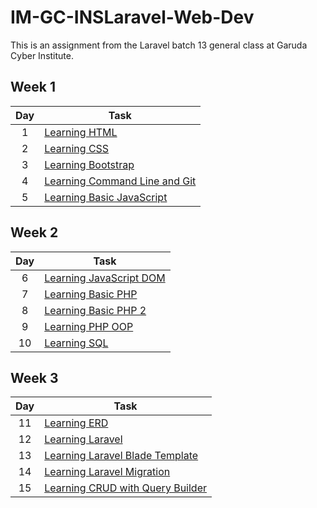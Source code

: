 # IM-GC-INSLaravel-Web-Dev

This is an assignment from the Laravel batch 13 general class at Garuda Cyber Institute.

## Week 1

| Day  | Task                           |
|:----:|---------------------------------|
| 1    | [Learning HTML](https://github.com/Fern-Aerell/IM-GC-INSLaravel-Web-Dev/tree/main/day_1_html) |
| 2    | [Learning CSS](https://github.com/Fern-Aerell/IM-GC-INSLaravel-Web-Dev/tree/main/day_2_css) |
| 3    | [Learning Bootstrap](https://github.com/Fern-Aerell/IM-GC-INSLaravel-Web-Dev/tree/main/day_3_bootstrap) |
| 4    | [Learning Command Line and Git](https://github.com/Fern-Aerell/IM-GC-INSLaravel-Web-Dev/tree/main/day_4_git) |
| 5    | [Learning Basic JavaScript](https://github.com/Fern-Aerell/IM-GC-INSLaravel-Web-Dev/tree/main/day_5_javascript_dasar) |

## Week 2

| Day  | Task                           |
|:----:|---------------------------------|
| 6    | [Learning JavaScript DOM](https://github.com/Fern-Aerell/IM-GC-INSLaravel-Web-Dev/tree/main/day_6_javascript_dom) |
| 7    | [Learning Basic PHP](https://github.com/Fern-Aerell/IM-GC-INSLaravel-Web-Dev/tree/main/day_7_php_dasar) |
| 8    | [Learning Basic PHP 2](https://github.com/Fern-Aerell/IM-GC-INSLaravel-Web-Dev/tree/main/day_8_php_dasar_2) |
| 9    | [Learning PHP OOP](https://github.com/Fern-Aerell/IM-GC-INSLaravel-Web-Dev/tree/main/day_9_php_oop) |
| 10   | [Learning SQL](https://github.com/Fern-Aerell/IM-GC-INSLaravel-Web-Dev/tree/main/day_10_belajar_sql) |

## Week 3

| Day  | Task                           |
|:----:|---------------------------------|
| 11   | [Learning ERD](https://github.com/Fern-Aerell/IM-GC-INSLaravel-Web-Dev/tree/main/day_11_belajar_erd) |
| 12   | [Learning Laravel](https://github.com/Fern-Aerell/intro-laravel---fern-aerell/tree/0a1656ca6d22e7d42e1434ce1b92ec4849138d80) |
| 13   | [Learning Laravel Blade Template](https://github.com/Fern-Aerell/intro-laravel---fern-aerell/tree/d8b8e35587a27c33e73fbbb97481ebdd173296fd) |
| 14   | [Learning Laravel Migration](https://github.com/Fern-Aerell/intro-laravel---fern-aerell/tree/d283240d2e636115c9e28f726ccf66e9c117aa1f) |
| 15   | [Learning CRUD with Query Builder](https://github.com/Fern-Aerell/intro-laravel---fern-aerell/tree/6b1041df3cfbe4a4fc5ae9644e571e0038fc628d) |

